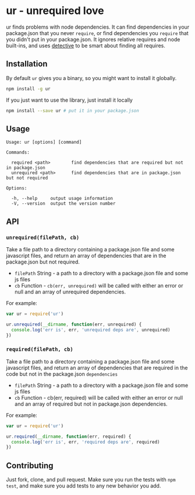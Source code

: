 # ur - unrequired love

ur finds problems with node dependencies. It can find dependencies in your
package.json that you never `require`, or find dependencies you `require`
that you didn't put in your package.json. It ignores relative requires and node built-ins, and uses [detective](https://github.com/substack/node-detective) to be smart about finding all requires.

## Installation
By default `ur` gives you a binary, so you might want to install it globally.

```bash
npm install -g ur
```

If you just want to use the library, just install it locally

```bash
npm install --save ur # put it in your package.json
```

## Usage

    Usage: ur [options] [command]

    Commands:

      required <path>        find dependencies that are required but not in package.json
      unrequired <path>      find dependencies that are in package.json but not required

    Options:

      -h, --help     output usage information
      -V, --version  output the version number


## API

### `unrequired(filePath, cb)`

Take a file path to a directory containing a package.json file and some
javascript files, and return an array of dependencies that are in the
package.json but not required.

* `filePath` String - a path to a directory with a package.json file and
  some js files
* `cb` Function - `cb(err, unrequired)` will be called with either an error
  or null and an array of unrequired dependencies.

For example:

```JavaScript
var ur = require('ur')

ur.unrequired(__dirname, function(err, unrequired) {
  console.log('err is', err, 'unrequired deps are', unrequired)
})
```

### `required(filePath, cb)`

Take a file path to a directory containing a package.json file and some
javascript files, and return an array of dependencies that are required in
the code but not in the package.json `dependencies`

* `filePath` String - a path to a directory with a package.json file and
  some js files
* `cb` Function - cb(err, required) will be called with either an error
 or null and an array of required but not in package.json dependencies.

For example:

```JavaScript
var ur = require('ur')

ur.required(__dirname, function(err, required) {
  console.log('err is', err, 'required deps are', required)
})
```


## Contributing

Just fork, clone, and pull request. Make sure you run the tests with
`npm test`, and make sure you add tests to any new behavior you add.
